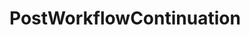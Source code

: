 # PostWorkflowContinuation

<api-endpoint openapi-path="../../../milestone.openapi.json" method="POST" endpoint="/workflow/continue/{executionId}"/>
